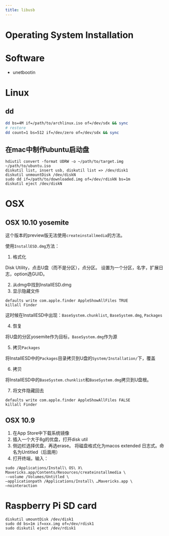```yaml
---
title: libusb
---
```


# Operating System Installation

# Software

* unetbootin

# Linux

## dd

```sh
dd bs=4M if=/path/to/archlinux.iso of=/dev/sdx && sync
# restore
dd count=1 bs=512 if=/dev/zero of=/dev/sdx && sync
```

## 在mac中制作ubuntu启动盘

```
hdiutil convert -format UDRW -o ~/path/to/target.img ~/path/to/ubuntu.iso
diskutil list, insert usb, diskutil list => /dev/disk1
diskutil unmountDisk /dev/diskN
sudo dd if=/path/to/downloaded.img of=/dev/rdiskN bs=1m
diskutil eject /dev/diskN
```

# OSX

## OSX 10.10 yosemite

这个版本的preview版无法使用`createinstallmedia`的方法。

使用`InstallESD.dmg`方法：

1. 格式化

Disk Utility，点击U盘（而不是分区），点分区。
设置为一个分区，名字，扩展日志，option选GUID。

2. 从dmg中找到InstallESD.dmg
3. 显示隐藏文件

```
defaults write com.apple.finder AppleShowAllFiles TRUE
killall Finder
```
这时候在InstallESD中出现：`BaseSystem.chunklist`, `BaseSystem.dmg`, `Packages`

4. 恢复

将U盘的分区yosemite作为目标，`BaseSystem.dmg`作为源

5. 拷贝`Packages`

将InstallESD中的`Packages`目录拷贝到U盘的`System/Installation/`下，覆盖

6. 拷贝

将InstallESD中的`BaseSystem.chunklist`和`BaseSystem.dmg`拷贝到U盘根。

7. 将文件隐藏回去

```
defaults write com.apple.finder AppleShowAllFiles FALSE
killall Finder
```

## OSX 10.9

1. 在App Store中下载系统镜像
2. 插入一个大于8g的优盘，打开disk util
3. 侧边栏选择优盘，再选erase。 将磁盘格式化为macos extended 日志式。命名为Untitled（后面用）
4. 打开终端，输入：

```
sudo /Applications/Install\ OS\ X\ Mavericks.app/Contents/Resources/createinstallmedia \
-—volume /Volumes/Untitled \
—applicationpath /Applications/Install\ …Mavericks.app \
—nointeraction
```

# Raspberry Pi SD card

```
diskutil umountDisk /dev/disk1
sudo dd bs=1m if=xxx.img of=/dev/rdisk1
sudo diskutil eject /dev/rdisk1
```
